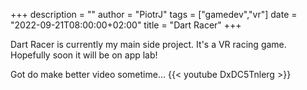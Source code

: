 +++
description = ""
author = "PiotrJ"
tags = ["gamedev","vr"]
date = "2022-09-21T08:00:00+02:00"
title = "Dart Racer"
+++


Dart Racer is currently my main side project. It's a VR racing game.
Hopefully soon it will be on app lab!



Got do make better video sometime...
{{< youtube DxDC5Tnlerg >}}
